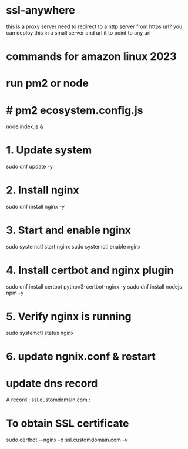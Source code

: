 # ssl-anywhere
this is a proxy server
need to redirect to a http server from https url? you can deploy this in a small server and url it to point to any url


# commands for amazon linux 2023

# run pm2 or node
# # pm2 ecosystem.config.js
node index.js &

# 1. Update system
sudo dnf update -y

# 2. Install nginx
sudo dnf install nginx -y

# 3. Start and enable nginx
sudo systemctl start nginx
sudo systemctl enable nginx


# 4. Install certbot and nginx plugin
sudo dnf install certbot python3-certbot-nginx -y
sudo dnf install nodejs npm -y

# 5. Verify nginx is running
sudo systemctl status nginx

# 6. update ngnix.conf & restart 

# update dns record
A record : ssl.customdomain.com : <ec2 public ip>

# To obtain SSL certificate
sudo certbot --nginx -d ssl.customdomain.com -v

